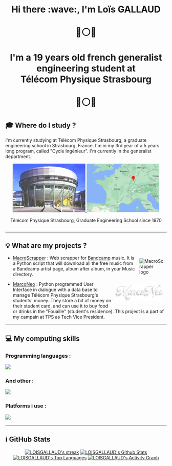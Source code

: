 <h1 align="center">Hi there :wave:, I'm <strong>Loïs GALLAUD
<br><br>
🔵⚪🔴 <br><br> I'm a 19 years old french generalist engineering student at <br> <strong>Télécom Physique Strasbourg</strong> <br><br> 🔵⚪🔴</strong></h1>

## :mortar_board: **Where do I study ?**

I'm currently studying at Télécom Physique Strasbourg, a graduate engineering school in Strasbourg, France. I'm in my 3rd year of a 5 years long program, called "Cycle Ingénieur". I'm currently in the generalist department.

<div align="center" style="display: flex; justify-content: center; align-items: center; flex-direction:row">
  <div style="flex: 1;">
    <a href="https://www.telecom-physique.fr/" target="_blank" rel="noreferrer">
      <img src="./images/TPS.jfif" alt="Télécom Physique Strasbourg" style="width: 45%;">
    </a><a href="https://www.strasbourg.eu/" target="_blank" rel="noreferrer">
      <img src="./images/strasbourg.png" alt="Strasbourg location" style="width: 45%;">
    </a>
    <p>Télécom Physique Strasbourg, Graduate Engineering School since 1970</p>
  </div>
</div>

---

## :bulb: **What are my projects ?**

<img alt='MacroScrapper logo' src='./images/MacroLogo.png' width='15%' align='right' style='margin:1vw'>

* [MacroScrapper](https://github.com/LOISGALLAUD/MacroScrapper) : Web scrapper for [Bandcamp](https://bandcamp.com/) music. It is a Python script that will download all the free music from a Bandcamp artist page, album after album, in your Music directory.

<img alt='MarcoNeo logo' src='./images/MarcoNeo.png' width='30%' align='right' style='margin:1vw'>

* [MarcoNeo](https://github.com/LOISGALLAUD/Marconeo) : Python programmed User Interface in dialogue with a data base to manage Télécom Physique Strasbourg's students' money. They store a bit of money on their student card, and can use it to buy food or drinks in the "Fouaille" (student's residence). This project is a part of my campain at TPS as Tech Vice President.

---

## :computer: My computing skills

<div>
  <div>
    <h3>Programming languages :</h3>
    <p>
        <img src="https://skillicons.dev/icons?i=py,c,html,css,md,matlab,mysql,sqlite" />
    </p>
  </div>
  <div>
    <h3>And other :</h3>
    <p>
      <img src="https://skillicons.dev/icons?i=git,docker,arduino,selenium" />
    </p>
  </div>
  <div>
  <h3>Platforms i use :</h3>
    <p>
        <img src="https://skillicons.dev/icons?i=github,discord,bash,linux,raspberrypi,vscode" />
    </p>
  </div>
</div>

---

## :information_source: GitHub Stats

<div align='center'>
  <a href="https://github.com/LOISGALLAUD/github-readme-streak-stats">
  <img alt="LOISGALLAUD's streak" src="https://streak-stats.demolab.com/?user=LOISGALLAUD&theme=monokai-metallian&hide_border=true" width="400px"/></a>
  <a href="https://github.com/anuraghazra/github-readme-stats"><img alt="LOISGALLAUD's Github Stats" src="https://denvercoder1-github-readme-stats.vercel.app/api/?username=LOISGALLAUD&show_icons=true&include_all_commits=true&count_private=true&theme=react&hide_border=true&bg_color=1F222E&title_color=F85D7F&icon_color=F8D866" width="400px"/></a>
  <a href="https://github.com/anuraghazra/github-readme-stats"><img alt="LOISGALLAUD's Top Languages" src="https://denvercoder1-github-readme-stats.vercel.app/api/top-langs/?username=LOISGALLAUD&langs_count=8&layout=compact&theme=react&hide_border=true&bg_color=1F222E&title_color=F85D7F&icon_color=F8D866&hide=Jupyter%20Notebook,Roff" width="400px"/></a>
  <a href="https://github.com/ashutosh00710/github-readme-activity-graph"><img alt="LOISGALLAUD's Activity Graph" src="https://github-readme-activity-graph.cyclic.app/graph/?username=LOISGALLAUD&bg_color=1F222E&color=F8D866&line=F85D7F&point=FFFFFF&hide_border=true"/></a>
</div>
